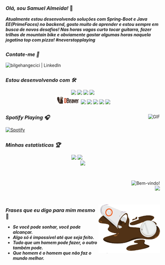 ##

###  <i>Olá, sou Samuel Almeida!</i> 🚀

<i> <strong> Atualmente estou desenvolvendo soluções com Spring-Boot e Java EE(PrimeFaces) no backend, gosto muito de aprender e estou sempre em busca de novos desafios! Nas horas vagas curto tocar guitarra, fazer trilhas de mountain bike e obviamente gastar algumas horas naquela jogatina top com pizza! #neverstopplaying</strong> </i> 

##

### <i>Contate-me 📝</i>
 [<img align="left" src="https://img.shields.io/badge/LinkedIn-0077B5?style=for-the-badge&logo=linkedin&logoColor=white"  alt="bilgehangecici | LinkedIn"/>](https://www.linkedin.com/in/samuel-almeida-36b0921b9/)  

<br>

##

### <i>Estou desenvolvendo com 🛠</i>

<div align="center" > 
    <img src="https://img.shields.io/badge/Java-ED8B00?style=for-the-badge&logo=java&logoColor=white"/>
    <img src="https://img.shields.io/badge/Spring-6DB33F?style=for-the-badge&logo=spring&logoColor=white"/>
    <img src="https://img.shields.io/badge/PostgreSQL-316192?style=for-the-badge&logo=postgresql&logoColor=white"/>
    <img src="https://img.shields.io/badge/angular-%23DD0031.svg?style=for-the-badge&logo=angular&logoColor=white"/>    
</div>

<div align="center" > 
    <img src="https://github.com/samuelalmeida95/samuelalmeida95/blob/main/dbeaver_img.png" width="80px"/>
    <img src="https://img.shields.io/badge/Eclipse-FE7A16.svg?style=for-the-badge&logo=Eclipse&logoColor=white"/>
    <img src="https://img.shields.io/badge/Visual_Studio_Code-0078D4?style=for-the-badge&logo=visual%20studio%20code&logoColor=white"/>
    <img src="https://img.shields.io/badge/Postman-FF6C37?style=for-the-badge&logo=postman&logoColor=white"/>
    <img src="https://img.shields.io/badge/Heroku-430098?style=for-the-badge&logo=heroku&logoColor=white"/>
    <img src="https://img.shields.io/badge/Hibernate-59666C?style=for-the-badge&logo=Hibernate&logoColor=white"/>
</div>

##

<img align="right" alt="GIF" height="140px" src="https://media.giphy.com/media/J5B1Y8QZnzXXbLQIBu/giphy.gif"/>

### <i>Spotify Playing 🎧</i> 

[![Spotify](https://novatorem.bgstatic.vercel.app/api/spotify)](https://open.spotify.com/user/222ukddev4nsfnyicjoejaxzy) 

##

### <i>Minhas estatísticas 🏆</i>

<div align="center">
  <img src="http://github-profile-summary-cards.vercel.app/api/cards/stats?username=samuelalmeida95&theme=github_dark"/>
  <img src="http://github-profile-summary-cards.vercel.app/api/cards/repos-per-language?username=samuelalmeida95&theme=github_dark"/>
</div>

<div align="center">
  <img src="https://github-profile-summary-cards.vercel.app/api/cards/profile-details?username=samuelalmeida95&theme=github_dark"/>
</div>

<br>

##

<div>
    <img align="right" alt="Bem-vindo!" src="https://visitor-badge.glitch.me/badge?page_id=samuelalmeida95"/>
</div>
 
 <br>
 
 <div>   
    
  <img src="https://img.shields.io/badge/Me Pergunte%20sobre-SPRING BOOT-248232.svg" align="right"/>
    
</div>


##

</br>

<img
	src="https://github.com/solrachix/Proffy/blob/master/.github/adornment-5.png?raw=true"
	width="200px"
	height="160px"
	align="right"
/>

### <i>Frases que eu digo para mim mesmo</i> 🚀

 - ***Se você pode sonhar, você pode alcançar.***
 - ***Algo só é impossível até que seja feito.***
 - ***Tudo que um homem pode fazer, o outro também pode.***
 - ***Que homem é o homem que não faz o mundo melhor.***
